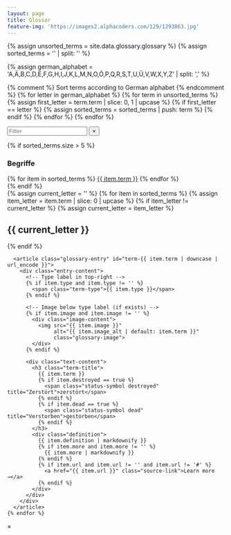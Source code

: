 ```yaml
---
layout: page
title: Glossar
feature-img: 'https://images2.alphacoders.com/129/1293863.jpg'
---
```


{% assign unsorted_terms = site.data.glossary.glossary %}
{% assign sorted_terms = '' | split: '' %}

{% assign german_alphabet = 'A,Ä,B,C,D,E,F,G,H,I,J,K,L,M,N,O,Ö,P,Q,R,S,T,U,Ü,V,W,X,Y,Z' | split: ',' %}

{% comment %} Sort terms according to German alphabet {% endcomment %}
{% for letter in german_alphabet %}
{% for term in unsorted_terms %}
{% assign first_letter = term.term | slice: 0, 1 | upcase %}
{% if first_letter == letter %}
{% assign sorted_terms = sorted_terms | push: term %}
{% endif %}
{% endfor %}
{% endfor %}

<div class="glossary-container">

  <!-- Simple search box -->
  <div class="glossary-search">
    <div class="search-input-container">
      <input type="text" id="search" placeholder="Filter" />
      <button type="button" id="clear-search" class="clear-search-btn" title="Filter leeren">
        <span>&times;</span>
      </button>
    </div>
  </div>

  <!-- Term index -->
  {% if sorted_terms.size > 5 %}
  <nav class="glossary-index">
    <h3>Begriffe</h3>
    <div class="term-links" data-term-count="{{ sorted_terms.size }}">
      {% for item in sorted_terms %}
        <a href="#term-{{ item.term | downcase | url_encode }}">{{ item.term }}</a>
      {% endfor %}
    </div>
  </nav>
  {% endif %}

  <!-- Glossary entries with simple filtering -->
  <div class="glossary-entries">
    {% assign current_letter = '' %}
    {% for item in sorted_terms %}
      {% assign item_letter = item.term | slice: 0 | upcase %}
      {% if item_letter != current_letter %}
        {% assign current_letter = item_letter %}
        <h2 class="letter-header" id="letter-{{ current_letter | downcase }}">{{ current_letter }}</h2>
      {% endif %}

      <article class="glossary-entry" id="term-{{ item.term | downcase | url_encode }}">
        <div class="entry-content">
          <!-- Type label in top-right -->
          {% if item.type and item.type != '' %}
            <span class="term-type">{{ item.type }}</span>
          {% endif %}

          <!-- Image below type label (if exists) -->
          {% if item.image and item.image != '' %}
            <div class="image-content">
              <img src="{{ item.image }}"
                   alt="{{ item.image_alt | default: item.term }}"
                   class="glossary-image">
            </div>
          {% endif %}

          <div class="text-content">
            <h3 class="term-title">
              {{ item.term }}
              {% if item.destroyed == true %}
                <span class="status-symbol destroyed" title="Zerstört">zerstört</span>
              {% endif %}
              {% if item.dead == true %}
                <span class="status-symbol dead" title="Verstorben">gestorben</span>
              {% endif %}
            </h3>
            <div class="definition">
              {{ item.definition | markdownify }}
              {% if item.more and item.more != '' %}
                {{ item.more | markdownify }}
              {% endif %}
              {% if item.url and item.url != '' and item.url != '#' %}
                <a href="{{ item.url }}" class="source-link">Learn more →</a>
              {% endif %}
            </div>
          </div>
        </div>
      </article>
    {% endfor %}
  </div>
</div>

<script src="/assets/js/glossary.js"></script>

<!-- Simple Image Modal -->
<div id="imageModal" class="image-modal" onclick="closeImageModal()">
  <span class="modal-close" onclick="closeImageModal()">&times;</span>
  <img class="modal-image" id="modalImage" onclick="event.stopPropagation()">
  <div class="modal-caption" id="modalCaption"></div>
</div>
